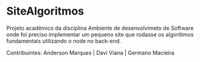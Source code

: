 # SiteAlgoritmos

Projeto acadêmico da disciplina Ambiente de desenvolvimeto de Software onde foi preciso implementar um pequeno site que rodasse os algoritimos fundamentais utilizando o node no back-end.

Contribuintes: Anderson Marques | Davi Viana | Germano Macieira
